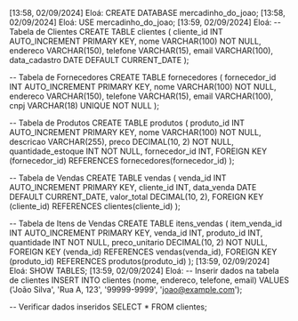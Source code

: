 [13:58, 02/09/2024] Eloá: CREATE DATABASE mercadinho_do_joao;
[13:58, 02/09/2024] Eloá: USE mercadinho_do_joao;
[13:59, 02/09/2024] Eloá: -- Tabela de Clientes
CREATE TABLE clientes (
    cliente_id INT AUTO_INCREMENT PRIMARY KEY,
    nome VARCHAR(100) NOT NULL,
    endereco VARCHAR(150),
    telefone VARCHAR(15),
    email VARCHAR(100),
    data_cadastro DATE DEFAULT CURRENT_DATE
);

-- Tabela de Fornecedores
CREATE TABLE fornecedores (
    fornecedor_id INT AUTO_INCREMENT PRIMARY KEY,
    nome VARCHAR(100) NOT NULL,
    endereco VARCHAR(150),
    telefone VARCHAR(15),
    email VARCHAR(100),
    cnpj VARCHAR(18) UNIQUE NOT NULL
);

-- Tabela de Produtos
CREATE TABLE produtos (
    produto_id INT AUTO_INCREMENT PRIMARY KEY,
    nome VARCHAR(100) NOT NULL,
    descricao VARCHAR(255),
    preco DECIMAL(10, 2) NOT NULL,
    quantidade_estoque INT NOT NULL,
    fornecedor_id INT,
    FOREIGN KEY (fornecedor_id) REFERENCES fornecedores(fornecedor_id)
);

-- Tabela de Vendas
CREATE TABLE vendas (
    venda_id INT AUTO_INCREMENT PRIMARY KEY,
    cliente_id INT,
    data_venda DATE DEFAULT CURRENT_DATE,
    valor_total DECIMAL(10, 2),
    FOREIGN KEY (cliente_id) REFERENCES clientes(cliente_id)
);

-- Tabela de Itens de Vendas
CREATE TABLE itens_vendas (
    item_venda_id INT AUTO_INCREMENT PRIMARY KEY,
    venda_id INT,
    produto_id INT,
    quantidade INT NOT NULL,
    preco_unitario DECIMAL(10, 2) NOT NULL,
    FOREIGN KEY (venda_id) REFERENCES vendas(venda_id),
    FOREIGN KEY (produto_id) REFERENCES produtos(produto_id)
);
[13:59, 02/09/2024] Eloá: SHOW TABLES;
[13:59, 02/09/2024] Eloá: -- Inserir dados na tabela de clientes
INSERT INTO clientes (nome, endereco, telefone, email) VALUES ('João Silva', 'Rua A, 123', '99999-9999', 'joao@example.com');

-- Verificar dados inseridos
SELECT * FROM clientes;